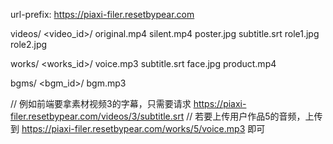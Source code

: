 url-prefix: https://piaxi-filer.resetbypear.com

videos/
  <video_id>/
    original.mp4
    silent.mp4
    poster.jpg
    subtitle.srt
    role1.jpg
    role2.jpg

works/
  <works_id>/
    voice.mp3
    subtitle.srt
    face.jpg
    product.mp4

bgms/
  <bgm_id>/
    bgm.mp3

// 例如前端要拿素材视频3的字幕，只需要请求 https://piaxi-filer.resetbypear.com/videos/3/subtitle.srt
// 若要上传用户作品5的音频，上传到 https://piaxi-filer.resetbypear.com/works/5/voice.mp3 即可